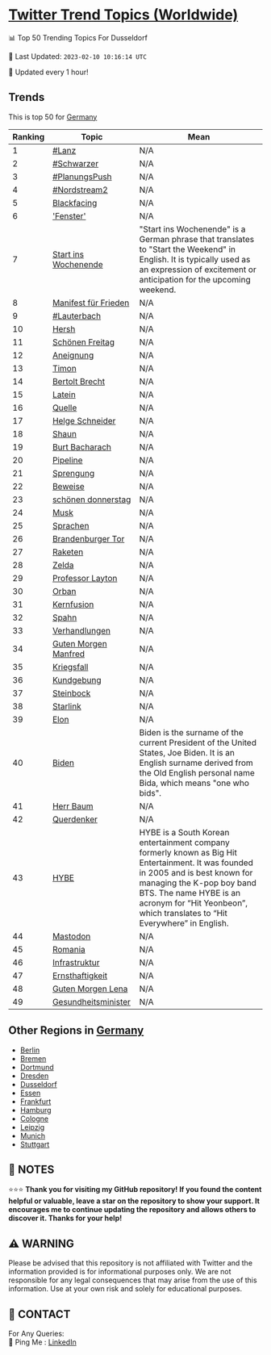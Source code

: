 [Twitter Trend Topics (Worldwide)](https://github.com/ErcinDedeoglu/Twitter-Trend-Topics)
==========


📊 Top 50 Trending Topics For Dusseldorf

📆 Last Updated: `2023-02-10 10:16:14 UTC`

🔧 Updated every 1 hour!


## Trends

This is top 50 for [Germany](</Germany>)

| Ranking | Topic | Mean |
| ------- | ------------ | ------------ |
| 1 | [#Lanz](http://twitter.com/search?q=%23Lanz) | N/A |
| 2 | [#Schwarzer](http://twitter.com/search?q=%23Schwarzer) | N/A |
| 3 | [#PlanungsPush](http://twitter.com/search?q=%23PlanungsPush) | N/A |
| 4 | [#Nordstream2](http://twitter.com/search?q=%23Nordstream2) | N/A |
| 5 | [Blackfacing](http://twitter.com/search?q=Blackfacing) | N/A |
| 6 | ['Fenster'](http://twitter.com/search?q=%27Fenster%27) | N/A |
| 7 | [Start ins Wochenende](http://twitter.com/search?q=Start+ins+Wochenende) | "Start ins Wochenende" is a German phrase that translates to "Start the Weekend" in English. It is typically used as an expression of excitement or anticipation for the upcoming weekend. |
| 8 | [Manifest für Frieden](http://twitter.com/search?q=Manifest+f%c3%bcr+Frieden) | N/A |
| 9 | [#Lauterbach](http://twitter.com/search?q=%23Lauterbach) | N/A |
| 10 | [Hersh](http://twitter.com/search?q=Hersh) | N/A |
| 11 | [Schönen Freitag](http://twitter.com/search?q=Sch%c3%b6nen+Freitag) | N/A |
| 12 | [Aneignung](http://twitter.com/search?q=Aneignung) | N/A |
| 13 | [Timon](http://twitter.com/search?q=Timon) | N/A |
| 14 | [Bertolt Brecht](http://twitter.com/search?q=Bertolt+Brecht) | N/A |
| 15 | [Latein](http://twitter.com/search?q=Latein) | N/A |
| 16 | [Quelle](http://twitter.com/search?q=Quelle) | N/A |
| 17 | [Helge Schneider](http://twitter.com/search?q=Helge+Schneider) | N/A |
| 18 | [Shaun](http://twitter.com/search?q=Shaun) | N/A |
| 19 | [Burt Bacharach](http://twitter.com/search?q=Burt+Bacharach) | N/A |
| 20 | [Pipeline](http://twitter.com/search?q=Pipeline) | N/A |
| 21 | [Sprengung](http://twitter.com/search?q=Sprengung) | N/A |
| 22 | [Beweise](http://twitter.com/search?q=Beweise) | N/A |
| 23 | [schönen donnerstag](http://twitter.com/search?q=sch%c3%b6nen+donnerstag) | N/A |
| 24 | [Musk](http://twitter.com/search?q=Musk) | N/A |
| 25 | [Sprachen](http://twitter.com/search?q=Sprachen) | N/A |
| 26 | [Brandenburger Tor](http://twitter.com/search?q=Brandenburger+Tor) | N/A |
| 27 | [Raketen](http://twitter.com/search?q=Raketen) | N/A |
| 28 | [Zelda](http://twitter.com/search?q=Zelda) | N/A |
| 29 | [Professor Layton](http://twitter.com/search?q=Professor+Layton) | N/A |
| 30 | [Orban](http://twitter.com/search?q=Orban) | N/A |
| 31 | [Kernfusion](http://twitter.com/search?q=Kernfusion) | N/A |
| 32 | [Spahn](http://twitter.com/search?q=Spahn) | N/A |
| 33 | [Verhandlungen](http://twitter.com/search?q=Verhandlungen) | N/A |
| 34 | [Guten Morgen Manfred](http://twitter.com/search?q=Guten+Morgen+Manfred) | N/A |
| 35 | [Kriegsfall](http://twitter.com/search?q=Kriegsfall) | N/A |
| 36 | [Kundgebung](http://twitter.com/search?q=Kundgebung) | N/A |
| 37 | [Steinbock](http://twitter.com/search?q=Steinbock) | N/A |
| 38 | [Starlink](http://twitter.com/search?q=Starlink) | N/A |
| 39 | [Elon](http://twitter.com/search?q=Elon) | N/A |
| 40 | [Biden](http://twitter.com/search?q=Biden) | Biden is the surname of the current President of the United States, Joe Biden. It is an English surname derived from the Old English personal name Bida, which means "one who bids". |
| 41 | [Herr Baum](http://twitter.com/search?q=Herr+Baum) | N/A |
| 42 | [Querdenker](http://twitter.com/search?q=Querdenker) | N/A |
| 43 | [HYBE](http://twitter.com/search?q=HYBE) | HYBE is a South Korean entertainment company formerly known as Big Hit Entertainment. It was founded in 2005 and is best known for managing the K-pop boy band BTS. The name HYBE is an acronym for “Hit Yeonbeon”, which translates to “Hit Everywhere” in English. |
| 44 | [Mastodon](http://twitter.com/search?q=Mastodon) | N/A |
| 45 | [Romania](http://twitter.com/search?q=Romania) | N/A |
| 46 | [Infrastruktur](http://twitter.com/search?q=Infrastruktur) | N/A |
| 47 | [Ernsthaftigkeit](http://twitter.com/search?q=Ernsthaftigkeit) | N/A |
| 48 | [Guten Morgen Lena](http://twitter.com/search?q=Guten+Morgen+Lena) | N/A |
| 49 | [Gesundheitsminister](http://twitter.com/search?q=Gesundheitsminister) | N/A |



## Other Regions in [Germany](</Germany>)

* [Berlin](</Germany/Berlin.md>)
* [Bremen](</Germany/Bremen.md>)
* [Dortmund](</Germany/Dortmund.md>)
* [Dresden](</Germany/Dresden.md>)
* [Dusseldorf](</Germany/Dusseldorf.md>)
* [Essen](</Germany/Essen.md>)
* [Frankfurt](</Germany/Frankfurt.md>)
* [Hamburg](</Germany/Hamburg.md>)
* [Cologne](</Germany/Cologne.md>)
* [Leipzig](</Germany/Leipzig.md>)
* [Munich](</Germany/Munich.md>)
* [Stuttgart](</Germany/Stuttgart.md>)



## 📝 NOTES

⭐⭐⭐ **Thank you for visiting my GitHub repository! If you found the content helpful or valuable, leave a star on the repository to show your support. It encourages me to continue updating the repository and allows others to discover it. Thanks for your help!**


## ⚠️ WARNING

Please be advised that this repository is not affiliated with Twitter and the information provided is for informational purposes only. We are not responsible for any legal consequences that may arise from the use of this information. Use at your own risk and solely for educational purposes.


## 📨 CONTACT

 For Any Queries:  
            🏓 Ping Me : [LinkedIn](https://www.linkedin.com/in/ercindedeoglu/)
